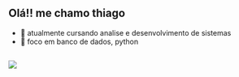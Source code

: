 ## Olá!! me chamo thiago


- 🔭 atualmente cursando analise e desenvolvimento de sistemas
- 🌱 foco em banco de dados, python
  
##

<div> 

  <a href="https://www.linkedin.com/in/thiago-fernandes-779336272/" target="_blank"><img src="https://img.shields.io/badge/-LinkedIn-%230077B5?style=for-the-badge&logo=linkedin&logoColor=white" target="_blank"></a> 
  
</div>
